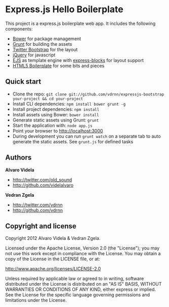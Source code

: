 # Express.js Hello Boilerplate #

This project is a express.js boilerplate web app. It includes the following components:

* [Bower](http://twitter.github.com/bower/) for package management
* [Grunt](http://gruntjs.com/) for building the assets
* [Twitter Bootstrap](http://twitter.github.com/bootstrap/) for the layout
* [jQuery](http://jquery.com/) for javascript
* [EJS](https://github.com/visionmedia/ejs) as template engine with [express-blocks](https://github.com/aseemk/express-blocks) for layout support
* [HTML5 Boilerplate](http://html5boilerplate.com/) for some bits and pieces

## Quick start

* Clone the repo: `git clone git://github.com/vdrnn/expressjs-bootstrap your-project && cd your-project`
* Install CLI dependencies: `npm install bower grunt -g`
* Install project dependencies: `npm install`
* Install assets using Bower: `bower install`
* Generate static assets using Grunt: `grunt`
* Start the application with: `node app.js`
* Point your browser to [http://localhost:3000](http://localhost:3000)
* During development you can run `grunt watch` on a separate tab to auto generate the static assets. See `grunt.js` for defined tasks

## Authors

**Alvaro Videla**

+ http://twitter.com/old_sound
+ http://github.com/videlalvaro

**Vedran Zgela**

+ http://twitter.com/vdrnn
+ http://github.com/vdrnn

## Copyright and license

Copyright 2012 Alvaro Videla & Vedran Zgela.

Licensed under the Apache License, Version 2.0 (the "License");
you may not use this work except in compliance with the License.
You may obtain a copy of the License in the LICENSE file, or at:

   http://www.apache.org/licenses/LICENSE-2.0

Unless required by applicable law or agreed to in writing, software
distributed under the License is distributed on an "AS IS" BASIS,
WITHOUT WARRANTIES OR CONDITIONS OF ANY KIND, either express or implied.
See the License for the specific language governing permissions and
limitations under the License.
